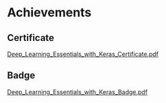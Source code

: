 

# Achievements
## Certificate
[Deep_Learning_Essentials_with_Keras_Certificate.pdf](https://prod-files-secure.s3.us-west-2.amazonaws.com/03e82b26-cccb-4906-bb56-adabcbdc0655/f5cf1405-8a02-49a4-beb6-3d50b033ba6e/Deep_Learning_Essentials_with_Keras_Certificate.pdf?X-Amz-Algorithm=AWS4-HMAC-SHA256&X-Amz-Content-Sha256=UNSIGNED-PAYLOAD&X-Amz-Credential=AKIAT73L2G45HZZMZUHI%2F20240918%2Fus-west-2%2Fs3%2Faws4_request&X-Amz-Date=20240918T132136Z&X-Amz-Expires=3600&X-Amz-Signature=7ec12265a9ce31644a08ad453bc67ba60d9876a8e8586428c4493623fa6f2587&X-Amz-SignedHeaders=host&x-id=GetObject)
## Badge
[Deep_Learning_Essentials_with_Keras_Badge.pdf](https://prod-files-secure.s3.us-west-2.amazonaws.com/03e82b26-cccb-4906-bb56-adabcbdc0655/5c209097-6d96-477f-a031-edc11aa6225f/Deep_Learning_Essentials_with_Keras_Badge.pdf?X-Amz-Algorithm=AWS4-HMAC-SHA256&X-Amz-Content-Sha256=UNSIGNED-PAYLOAD&X-Amz-Credential=AKIAT73L2G45HZZMZUHI%2F20240918%2Fus-west-2%2Fs3%2Faws4_request&X-Amz-Date=20240918T132136Z&X-Amz-Expires=3600&X-Amz-Signature=c7b1e1557fd8c6f39f049292ebd91ed51fa9e19f09a7298ed6b241c45069194c&X-Amz-SignedHeaders=host&x-id=GetObject)
